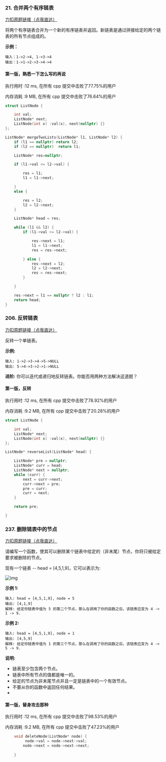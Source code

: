 

<p id="合并两个有序链表"></p>



### 21. 合并两个有序链表

[力扣原题链接（点我直达）](https://leetcode-cn.com/problems/merge-two-sorted-lists/)

将两个有序链表合并为一个新的有序链表并返回。新链表是通过拼接给定的两个链表的所有节点组成的。 

**示例：**

```
输入：1->2->4, 1->3->4
输出：1->1->2->3->4->4
```



#### 第一版，熟悉一下怎么写的再说

执行用时 :12 ms, 在所有 cpp 提交中击败了77.75%的用户

内存消耗 :9 MB, 在所有 cpp 提交中击败了76.64%的用户



```c++
struct ListNode {

	int val;
	ListNode* next;
	ListNode(int x) :val(x), next(nullptr) {}
};

ListNode* mergeTwoLists(ListNode* l1, ListNode* l2) {
	if (l1 == nullptr) return l2;
	if (l2 == nullptr)  return l1;

	ListNode* res=nullptr;

	if (l1->val <= l2->val) {

		res = l1;
		l1 = l1->next;

	}
	else {

		res = l2;
		l2 = l2->next;
	}

	ListNode* head = res;

	while (l1 && l2) {
		if (l1->val <= l2->val) {

			res->next = l1;		
			l1 = l1->next;
			res = res->next;

		} else {
			res->next = l2;
			l2 = l2->next;
			res = res->next;
		}

	}

	res->next = l1 == nullptr ? l2 : l1;
	return head;
}
```

<p id="反转链表"></p>



### 206. 反转链表

[力扣原题链接（点我直达）](https://leetcode-cn.com/problems/reverse-linked-list/)

反转一个单链表。

**示例:**

```
输入: 1->2->3->4->5->NULL
输出: 5->4->3->2->1->NULL
```

**进阶:**
你可以迭代或递归地反转链表。你能否用两种方法解决这道题？





#### 第一版，反转

执行用时 :12 ms, 在所有 cpp 提交中击败了78.92%的用户

内存消耗 :9.2 MB, 在所有 cpp 提交中击败了20.28%的用户



```c++
struct ListNode {

	int val;
	ListNode* next;
	ListNode(int x) :val(x), next(nullptr) {}
};

ListNode* reverseList(ListNode* head) {

	ListNode* pre = nullptr;
	ListNode* curr = head;
	ListNode* next = nullptr;
	while (curr) {
		next = curr->next;
		curr->next = pre;
		pre = curr;
		curr = next;
	}

	return pre;

}
```



<p id="删除链表中的节点"></p>





### 237. 删除链表中的节点

[力扣原题链接（点我直达）](https://leetcode-cn.com/problems/delete-node-in-a-linked-list/)

请编写一个函数，使其可以删除某个链表中给定的（非末尾）节点，你将只被给定要求被删除的节点。

现有一个链表 -- head = [4,5,1,9]，它可以表示为:

![img](https://assets.leetcode-cn.com/aliyun-lc-upload/uploads/2019/01/19/237_example.png)

 

**示例 1:**

```
输入: head = [4,5,1,9], node = 5
输出: [4,1,9]
解释: 给定你链表中值为 5 的第二个节点，那么在调用了你的函数之后，该链表应变为 4 -> 1 -> 9.
```

**示例 2:**

```
输入: head = [4,5,1,9], node = 1
输出: [4,5,9]
解释: 给定你链表中值为 1 的第三个节点，那么在调用了你的函数之后，该链表应变为 4 -> 5 -> 9.
```

 

**说明:**

- 链表至少包含两个节点。
- 链表中所有节点的值都是唯一的。
- 给定的节点为非末尾节点并且一定是链表中的一个有效节点。
- 不要从你的函数中返回任何结果。
- 

#### 第一版，替身攻击那种

执行用时 :12 ms, 在所有 cpp 提交中击败了98.53%的用户

内存消耗 :9.2 MB, 在所有 cpp 提交中击败了47.23%的用户

```c++
    void deleteNode(ListNode* node) {
         node->val = node->next->val;
        node->next = node->next->next;
        
    }
```




